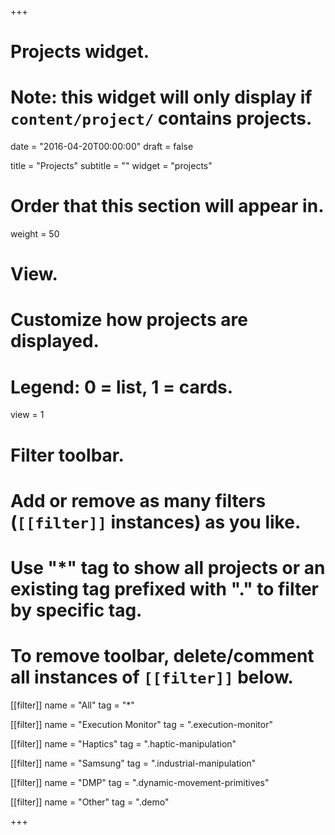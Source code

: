 +++
# Projects widget.
# Note: this widget will only display if `content/project/` contains projects.

date = "2016-04-20T00:00:00"
draft = false

title = "Projects"
subtitle = ""
widget = "projects"

# Order that this section will appear in.
weight = 50

# View.
# Customize how projects are displayed.
# Legend: 0 = list, 1 = cards.
view = 1

# Filter toolbar.
# Add or remove as many filters (`[[filter]]` instances) as you like.
# Use "*" tag to show all projects or an existing tag prefixed with "." to filter by specific tag.
# To remove toolbar, delete/comment all instances of `[[filter]]` below.
[[filter]]
  name = "All"
  tag = "*"
  
[[filter]]
  name = "Execution Monitor"
  tag = ".execution-monitor"

[[filter]]
  name = "Haptics"
  tag = ".haptic-manipulation"

[[filter]]
  name = "Samsung"
  tag = ".industrial-manipulation"

[[filter]]
  name = "DMP"
  tag = ".dynamic-movement-primitives"

[[filter]]
  name = "Other"
  tag = ".demo"

+++

